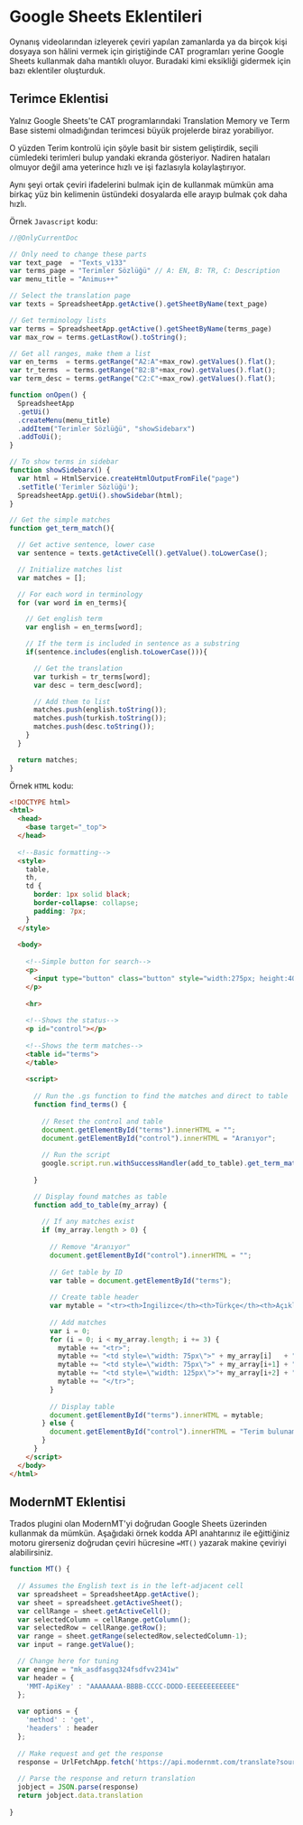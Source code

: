 # Google Sheets Eklentileri
Oynanış videolarından izleyerek çeviri yapılan zamanlarda ya da birçok kişi dosyaya son hâlini vermek için giriştiğinde CAT programları yerine Google Sheets kullanmak daha mantıklı oluyor. Buradaki kimi eksikliği gidermek için bazı eklentiler oluşturduk.

## Terimce Eklentisi
Yalnız Google Sheets'te CAT programlarındaki Translation Memory ve Term Base sistemi olmadığından terimcesi büyük projelerde biraz yorabiliyor.

O yüzden Terim kontrolü için şöyle basit bir sistem geliştirdik, seçili cümledeki terimleri bulup yandaki ekranda gösteriyor. Nadiren hataları olmuyor değil ama yeterince hızlı ve işi fazlasıyla kolaylaştırıyor.

Aynı şeyi ortak çeviri ifadelerini bulmak için de kullanmak mümkün ama birkaç yüz bin kelimenin üstündeki dosyalarda elle arayıp bulmak çok daha hızlı.

Örnek `Javascript` kodu:
```javascript
//@OnlyCurrentDoc

// Only need to change these parts
var text_page  = "Texts_v133"
var terms_page = "Terimler Sözlüğü" // A: EN, B: TR, C: Description
var menu_title = "Animus++"

// Select the translation page
var texts = SpreadsheetApp.getActive().getSheetByName(text_page)

// Get terminology lists
var terms = SpreadsheetApp.getActive().getSheetByName(terms_page)
var max_row = terms.getLastRow().toString();

// Get all ranges, make them a list
var en_terms  = terms.getRange("A2:A"+max_row).getValues().flat();
var tr_terms  = terms.getRange("B2:B"+max_row).getValues().flat();
var term_desc = terms.getRange("C2:C"+max_row).getValues().flat();

function onOpen() {
  SpreadsheetApp
  .getUi()
  .createMenu(menu_title)
  .addItem("Terimler Sözlüğü", "showSidebarx")
  .addToUi();
}

// To show terms in sidebar
function showSidebarx() {
  var html = HtmlService.createHtmlOutputFromFile("page")
  .setTitle('Terimler Sözlüğü');
  SpreadsheetApp.getUi().showSidebar(html);
}

// Get the simple matches
function get_term_match(){

  // Get active sentence, lower case
  var sentence = texts.getActiveCell().getValue().toLowerCase();

  // Initialize matches list
  var matches = [];

  // For each word in terminology
  for (var word in en_terms){

	// Get english term
	var english = en_terms[word];

	// If the term is included in sentence as a substring
	if(sentence.includes(english.toLowerCase())){

	  // Get the translation
	  var turkish = tr_terms[word];
	  var desc = term_desc[word];

	  // Add them to list
	  matches.push(english.toString());
	  matches.push(turkish.toString());
	  matches.push(desc.toString());
	}
  }

  return matches;
}
```

Örnek `HTML` kodu:
```html
<!DOCTYPE html>
<html>
  <head>
    <base target="_top">
  </head>
	
  <!--Basic formatting-->
  <style>
    table,
    th,
    td {
      border: 1px solid black;
      border-collapse: collapse;
      padding: 7px;
    }
  </style>
	
  <body>
  
	<!--Simple button for search-->
    <p>
      <input type="button" class="button" style="width:275px; height:40px" value="Terimleri Bul" onclick="find_terms();">
    </p>
	  
    <hr>
	  
	<!--Shows the status-->
    <p id="control"></p>
	  
	<!--Shows the term matches-->
    <table id="terms">
    </table>
    
    <script>
    
      // Run the .gs function to find the matches and direct to table
      function find_terms() {
      
        // Reset the control and table
        document.getElementById("terms").innerHTML = "";
        document.getElementById("control").innerHTML = "Aranıyor";
        
        // Run the script
        google.script.run.withSuccessHandler(add_to_table).get_term_match();
        
      }

      // Display found matches as table
      function add_to_table(my_array) {
      
        // If any matches exist
        if (my_array.length > 0) {
        
          // Remove "Aranıyor"
          document.getElementById("control").innerHTML = "";
          
          // Get table by ID
          var table = document.getElementById("terms");
          
          // Create table header
          var mytable = "<tr><th>İngilizce</th><th>Türkçe</th><th>Açıklama</th></tr>";
          
          // Add matches
          var i = 0;
          for (i = 0; i < my_array.length; i += 3) {
            mytable += "<tr>";
            mytable += "<td style=\"width: 75px\">" + my_array[i]   + "</td>";
            mytable += "<td style=\"width: 75px\">" + my_array[i+1] + "</td>";
            mytable += "<td style=\"width: 125px\">"+ my_array[i+2] + "</td>";
            mytable += "</tr>";
          }
          
          // Display table
          document.getElementById("terms").innerHTML = mytable;
        } else {
          document.getElementById("control").innerHTML = "Terim bulunamadı";
        }
      }
    </script>
  </body>
</html>
```

## ModernMT Eklentisi
Trados plugini olan ModernMT'yi doğrudan Google Sheets üzerinden kullanmak da mümkün. Aşağıdaki örnek kodda API anahtarınız ile eğittiğiniz motoru girerseniz doğrudan çeviri hücresine `=MT()` yazarak makine çeviriyi alabilirsiniz.

```javascript
function MT() {
  
  // Assumes the English text is in the left-adjacent cell
  var spreadsheet = SpreadsheetApp.getActive();
  var sheet = spreadsheet.getActiveSheet();
  var cellRange = sheet.getActiveCell();
  var selectedColumn = cellRange.getColumn();
  var selectedRow = cellRange.getRow();
  var range = sheet.getRange(selectedRow,selectedColumn-1); 
  var input = range.getValue();

  // Change here for tuning
  var engine = "mk_asdfasgq324fsdfvv2341w"
  var header = {
    'MMT-ApiKey' : "AAAAAAAA-BBBB-CCCC-DDDD-EEEEEEEEEEEE"
  };
  
  var options = {
    'method' : 'get',
    'headers' : header
  };
  
  // Make request and get the response 
  response = UrlFetchApp.fetch('https://api.modernmt.com/translate?source=en&target=tr&hints=' + engine + '&q=' + encodeURI(input), options);
  
  // Parse the response and return translation
  jobject = JSON.parse(response)
  return jobject.data.translation
  
}
```